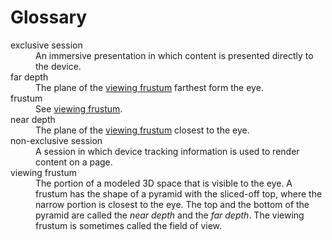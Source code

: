 # Glossary

<dl>
  <dt>exclusive session</dt>
  <dd>An immersive presentation in which content is presented directly to the device.</dd>

  <dt>far depth</dt>
  <dd>The plane of the <a href="#viewing-frustum">viewing frustum</a> farthest form the eye.</dd>

  <dt>frustum</dt>
  <dd>See <a href="#viewing-frustum">viewing frustum</a>.</dd>

  <dt>near depth</dt>
  <dd>The plane of the <a href="#viewing-frustum">viewing frustum</a> closest to the eye.</dd>

  <dt>non-exclusive session</dt>
  <dd>A session in which device tracking information is used to render content on a page.</dd>

  <dt id="viewing-frustum">viewing frustum</dt>
  <dd>The portion of a modeled 3D space that is visible to the eye. A frustum has the shape of a pyramid with the sliced-off top, where the narrow portion is closest to the eye. The top and the bottom of the pyramid are called the <em>near depth</em> and the <em>far depth</em>. The viewing frustum is sometimes called the field of view.</dd>
</dl>
